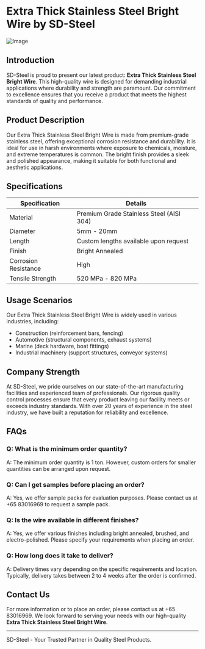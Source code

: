 # Extra Thick Stainless Steel Bright Wire by SD-Steel

![Image](https://github.com/user-attachments/assets/2567258e-e124-4816-932d-1809bd27ef0b)

## Introduction

SD-Steel is proud to present our latest product: **Extra Thick Stainless Steel Bright Wire**. This high-quality wire is designed for demanding industrial applications where durability and strength are paramount. Our commitment to excellence ensures that you receive a product that meets the highest standards of quality and performance.

## Product Description

Our Extra Thick Stainless Steel Bright Wire is made from premium-grade stainless steel, offering exceptional corrosion resistance and durability. It is ideal for use in harsh environments where exposure to chemicals, moisture, and extreme temperatures is common. The bright finish provides a sleek and polished appearance, making it suitable for both functional and aesthetic applications.

## Specifications

| Specification | Details |
|---------------|---------|
| Material      | Premium Grade Stainless Steel (AISI 304) |
| Diameter      | 5mm - 20mm |
| Length        | Custom lengths available upon request |
| Finish        | Bright Annealed |
| Corrosion Resistance | High |
| Tensile Strength | 520 MPa - 820 MPa |

## Usage Scenarios

Our Extra Thick Stainless Steel Bright Wire is widely used in various industries, including:

- Construction (reinforcement bars, fencing)
- Automotive (structural components, exhaust systems)
- Marine (deck hardware, boat fittings)
- Industrial machinery (support structures, conveyor systems)

## Company Strength

At SD-Steel, we pride ourselves on our state-of-the-art manufacturing facilities and experienced team of professionals. Our rigorous quality control processes ensure that every product leaving our facility meets or exceeds industry standards. With over 20 years of experience in the steel industry, we have built a reputation for reliability and excellence.

## FAQs

### Q: What is the minimum order quantity?
A: The minimum order quantity is 1 ton. However, custom orders for smaller quantities can be arranged upon request.

### Q: Can I get samples before placing an order?
A: Yes, we offer sample packs for evaluation purposes. Please contact us at +65 83016969 to request a sample pack.

### Q: Is the wire available in different finishes?
A: Yes, we offer various finishes including bright annealed, brushed, and electro-polished. Please specify your requirements when placing an order.

### Q: How long does it take to deliver?
A: Delivery times vary depending on the specific requirements and location. Typically, delivery takes between 2 to 4 weeks after the order is confirmed.

## Contact Us

For more information or to place an order, please contact us at +65 83016969. We look forward to serving your needs with our high-quality **Extra Thick Stainless Steel Bright Wire**.

---

SD-Steel - Your Trusted Partner in Quality Steel Products.